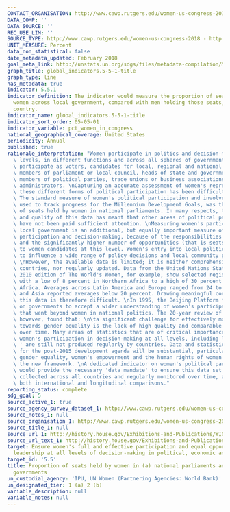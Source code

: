 ```yaml
---
CONTACT_ORGANISATION: http://www.cawp.rutgers.edu/women-us-congress-2018
DATA_COMP: ''
DATA_SOURCE: ''
REC_USE_LIM: ''
SOURCE_TYPE: http://www.cawp.rutgers.edu/women-us-congress-2018 - http://history.house.gov/Exhibitions-and-Publications/WIC/Historical-Data/Women-Representatives-and-Senators-by-Congress/
UNIT_MEASURE: Percent
data_non_statistical: false
date_metadata_updated: February 2018
goal_meta_link: http://unstats.un.org/sdgs/files/metadata-compilation/Metadata-Goal-5.pdf
graph_title: global_indicators.5-5-1-title
graph_type: line
has_metadata: true
indicator: 5.5.1
indicator_definition: The indicator would measure the proportion of seats held by
  women across local government, compared with men holding those seats, in each reporting
  country.
indicator_name: global_indicators.5-5-1-title
indicator_sort_order: 05-05-01
indicator_variable: pct_women_in_congress
national_geographical_coverage: United States
periodicity: Annual
published: true
rationale_interpretation: "Women participate in politics and decision-making at all\
  \ levels, in different functions and across all spheres of government. They may\
  \ participate as voters, candidates for local, regional and national elections,\
  \ members of parliament or local council, heads of state and government, ministers,\
  \ members of political parties, trade unions or business associations, or as electoral\
  \ administrators. \nCapturing an accurate assessment of women's representation across\
  \ these different forms of political participation has been difficult, however.\
  \ The standard measure of women's political participation and involvement in decision-making,\
  \ used to track progress for the Millennium Development Goals, was the proportion\
  \ of seats held by women in national parliaments. In many respects, the existence\
  \ and quality of this data has meant that other areas of political participation\
  \ have not been paid sufficient attention. \nMeasuring women's participation in\
  \ local government is an additional, but equally important measure of women's political\
  \ participation and decision-making, because of the responsibilities of local governments\
  \ and the significantly higher number of opportunities (that is seats) available\
  \ to women candidates at this level. Women's entry into local politics has the potential\
  \ to influence a wide range of policy decisions and local community programmes.\
  \ \nHowever, the available data is limited; it is neither comprehensive across all\
  \ countries, nor regularly updated. Data from the United Nations Statistical Division's\
  \ 2010 edition of The World's Women, for example, show selected regional averages,\
  \ with a low of 8 percent in Northern Africa to a high of 30 percent in sub-Saharan\
  \ Africa. Averages across Latin America and Europe ranged from 24 to 29 percent\
  \ and Asia reported averages below 20 percent. Drawing meaningful conclusions from\
  \ this data is therefore difficult. \nIn 1995, the Beijing Platform for Action called\
  \ on governments to accept a wider understanding of women's participation in decision-making\
  \ that went beyond women in national politics. The 20-year review of the Platform,\
  \ however, found that: \n\ta significant challenge for effectively monitoring progress\
  \ towards gender equality is the lack of high quality and comparable data, collected\
  \ over time. Many areas of statistics that are of critical importance such as '\
  \ women's participation in decision-making at all levels, including local government\
  \ ' are still not produced regularly by countries. Data and statistical requirements\
  \ for the post-2015 development agenda will be substantial, particularly for monitoring\
  \ gender equality, women's empowerment and the human rights of women and girls in\
  \ the new framework. \nA dedicated indicator on women's political participation\
  \ would provide the necessary 'data mandate' to ensure this data set is more systematically\
  \ collected across all countries and regularly monitored over time, allowing for\
  \ both international and longitudinal comparisons."
reporting_status: complete
sdg_goal: 5
source_active_1: true
source_agency_survey_dataset_1: http://www.cawp.rutgers.edu/women-us-congress-2018
source_notes_1: null
source_organisation_1: http://www.cawp.rutgers.edu/women-us-congress-2018
source_title_1: null
source_url_1: http://history.house.gov/Exhibitions-and-Publications/WIC/Historical-Data/Women-Representatives-and-Senators-by-Congress/
source_url_text_1: http://history.house.gov/Exhibitions-and-Publications/WIC/Historical-Data/Women-Representatives-and-Senators-by-Congress/
target: Ensure women's full and effective participation and equal opportunities for
  leadership at all levels of decision-making in political, economic and public life
target_id: '5.5'
title: Proportion of seats held by women in (a) national parliaments and (b) local
  governments
un_custodial_agency: 'IPU, UN Women (Partnering Agencies: World Bank)'
un_designated_tier: 1 (a) 2 (b)
variable_description: null
variable_notes: null
---
```

